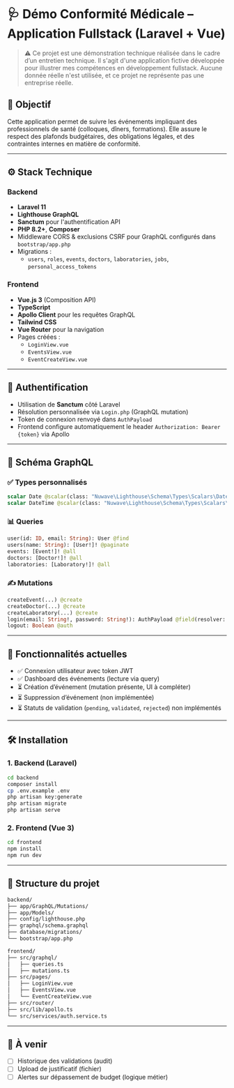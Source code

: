 # 🩺 Démo Conformité Médicale – Application Fullstack (Laravel + Vue)
> ⚠️ Ce projet est une démonstration technique réalisée dans le cadre d’un entretien technique. Il s'agit d'une application fictive développée pour illustrer mes compétences en développement fullstack. Aucune donnée réelle n'est utilisée, et ce projet ne représente pas une entreprise réelle.

## 🎯 Objectif

Cette application permet de suivre les événements impliquant des professionnels de santé (colloques, dîners, formations). Elle assure le respect des plafonds budgétaires, des obligations légales, et des contraintes internes en matière de conformité.


---

## ⚙️ Stack Technique

### Backend

- **Laravel 11**
- **Lighthouse GraphQL**
- **Sanctum** pour l'authentification API
- **PHP 8.2+**, **Composer**
- Middleware CORS & exclusions CSRF pour GraphQL configurés dans `bootstrap/app.php`
- Migrations :
  - `users`, `roles`, `events`, `doctors`, `laboratories`, `jobs`, `personal_access_tokens`

### Frontend

- **Vue.js 3** (Composition API)
- **TypeScript**
- **Apollo Client** pour les requêtes GraphQL
- **Tailwind CSS**
- **Vue Router** pour la navigation
- Pages créées :
  - `LoginView.vue`
  - `EventsView.vue`
  - `EventCreateView.vue`

---

## 🔐 Authentification

- Utilisation de **Sanctum** côté Laravel
- Résolution personnalisée via `Login.php` (GraphQL mutation)
- Token de connexion renvoyé dans `AuthPayload`
- Frontend configure automatiquement le header `Authorization: Bearer {token}` via Apollo

---

## 📐 Schéma GraphQL

### ✅ Types personnalisés

```graphql
scalar Date @scalar(class: "Nuwave\Lighthouse\Schema\Types\Scalars\Date")
scalar DateTime @scalar(class: "Nuwave\Lighthouse\Schema\Types\Scalars\DateTime")
```

### 📊 Queries

```graphql
user(id: ID, email: String): User @find
users(name: String): [User!]! @paginate
events: [Event!]! @all
doctors: [Doctor!]! @all
laboratories: [Laboratory!]! @all
```

### ✍️ Mutations

```graphql
createEvent(...) @create
createDoctor(...) @create
createLaboratory(...) @create
login(email: String!, password: String!): AuthPayload @field(resolver: ...)
logout: Boolean @auth
```

---

## 🚧 Fonctionnalités actuelles

- ✅ Connexion utilisateur avec token JWT
- ✅ Dashboard des événements (lecture via query)
- ⏳ Création d’événement (mutation présente, UI à compléter)
- ⏳ Suppression d’événement (non implémentée)
- ⏳ Statuts de validation (`pending`, `validated`, `rejected`) non implémentés

---

## 🛠 Installation

### 1. Backend (Laravel)

```bash
cd backend
composer install
cp .env.example .env
php artisan key:generate
php artisan migrate
php artisan serve
```

### 2. Frontend (Vue 3)

```bash
cd frontend
npm install
npm run dev
```

---

## 📁 Structure du projet

```txt
backend/
├── app/GraphQL/Mutations/
├── app/Models/
├── config/lighthouse.php
├── graphql/schema.graphql
├── database/migrations/
└── bootstrap/app.php

frontend/
├── src/graphql/
│   ├── queries.ts
│   ├── mutations.ts
├── src/pages/
│   ├── LoginView.vue
│   ├── EventsView.vue
│   └── EventCreateView.vue
├── src/router/
├── src/lib/apollo.ts
└── src/services/auth.service.ts
```

---

## 🧪 À venir

- [ ] Historique des validations (audit)
- [ ] Upload de justificatif (fichier)
- [ ] Alertes sur dépassement de budget (logique métier)
